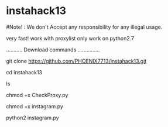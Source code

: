 # instahack13

#Note! : We don't Accept any responsibility for any illegal usage.

 very fast!
 work with proxylist
 only work on python2.7
 
........... Download commands ...............
 
 
 git clone https://github.com/PHOENIX7713/instahack13.git
 
cd instahack13

ls

chmod +x CheckProxy.py

chmod +x instagram.py

python2 instagram.py
